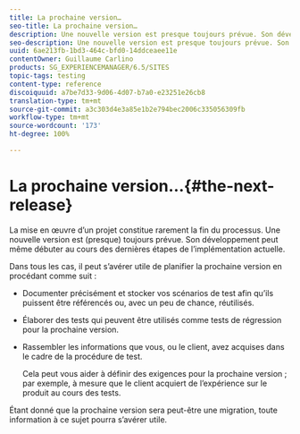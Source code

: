 ```yaml
---
title: La prochaine version…
seo-title: La prochaine version…
description: Une nouvelle version est presque toujours prévue. Son développement peut même débuter au cours des dernières étapes de l’implémentation actuelle.
seo-description: Une nouvelle version est presque toujours prévue. Son développement peut même débuter au cours des dernières étapes de l’implémentation actuelle.
uuid: 6ae213fb-1bd3-464c-bfd0-14ddceaee11e
contentOwner: Guillaume Carlino
products: SG_EXPERIENCEMANAGER/6.5/SITES
topic-tags: testing
content-type: reference
discoiquuid: a7be7d33-9d06-4d07-b7a0-e23251e26cb8
translation-type: tm+mt
source-git-commit: a3c303d4e3a85e1b2e794bec2006c335056309fb
workflow-type: tm+mt
source-wordcount: '173'
ht-degree: 100%

---
```



# La prochaine version…{#the-next-release}

La mise en œuvre d’un projet constitue rarement la fin du processus. Une nouvelle version est (presque) toujours prévue. Son développement peut même débuter au cours des dernières étapes de l’implémentation actuelle.

Dans tous les cas, il peut s’avérer utile de planifier la prochaine version en procédant comme suit :

* Documenter précisément et stocker vos scénarios de test afin qu’ils puissent être référencés ou, avec un peu de chance, réutilisés.
* Élaborer des tests qui peuvent être utilisés comme tests de régression pour la prochaine version.
* Rassembler les informations que vous, ou le client, avez acquises dans le cadre de la procédure de test.

   Cela peut vous aider à définir des exigences pour la prochaine version ; par exemple, à mesure que le client acquiert de l’expérience sur le produit au cours des tests.

Étant donné que la prochaine version sera peut-être une migration, toute information à ce sujet pourra s’avérer utile.

